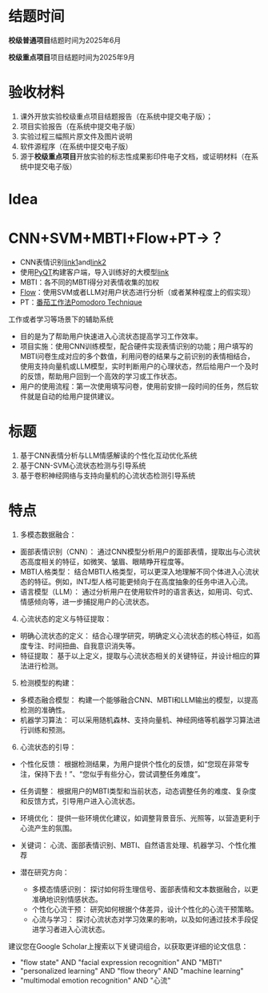 # 结题时间

**校级普通项目**结题时间为2025年6月

**校级重点项目**项目结题时间为2025年9月

# 验收材料

1. 课外开放实验校级重点项目结题报告（在系统中提交电子版）；
2. 项目实验报告（在系统中提交电子版）
3. 实验过程三幅照片原文件及图片说明
4. 软件源程序（在系统中提交电子版）
5. 源于**校级重点项目**开放实验的标志性成果影印件电子文档，或证明材料（在系统中提交电子版）

# Idea


# CNN+SVM+MBTI+Flow+PT→？


* CNN表情识别[link1](https://www.kaggle.com/code/naeemahmedhaji/facial-expression-recognition-using-cnn)and[link2](https://www.kaggle.com/code/mohammedabdeldayem/facial-expression-recognition)
* 使用[PyQT](https://www.kaggle.com/code/mohammedabdeldayem/facial-expression-recognition)构建客户端，导入训练好的大模型[link](https://zhuanlan.zhihu.com/p/274436031)
* MBTI：各不同的MBTI得分对表情收集的加权
* [Flow](https://en.wikipedia.org/wiki/Flow_(psychology))：使用SVM或者LLM对用户状态进行分析（或者某种程度上的假实现）
* PT：[番茄工作法Pomodoro Technique](../杂记/番茄工作法Pomodoro%20Technique.md)

工作或者学习等场景下的辅助系统

* 目的是为了帮助用户快速进入心流状态提高学习工作效率。
* 项目实施：使用CNN训练模型，配合硬件实现表情识别的功能；用户填写的MBTI问卷生成对应的多个数值，利用问卷的结果与之前识别的表情相结合，使用支持向量机或LLM模型，实时判断用户的心理状态，然后给用户一个及时的反馈，帮助用户回到一个高效的学习或工作状态。
* 用户的使用流程：第一次使用填写问卷，使用前安排一段时间的任务，然后软件就是自动的给用户提供建议。

# 标题

1. 基于CNN表情分析与LLM情感解读的个性化互动优化系统
2. 基于CNN-SVM心流状态检测与引导系统
3. 基于卷积神经网络与支持向量机的心流状态检测引导系统


# 特点

1. 多模态数据融合：
 * 面部表情识别（CNN）： 通过CNN模型分析用户的面部表情，提取出与心流状态高度相关的特征，如微笑、皱眉、眼睛睁开程度等。
 * MBTI人格类型： 结合MBTI人格类型，可以更深入地理解不同个体进入心流状态的特征。例如，INTJ型人格可能更倾向于在高度抽象的任务中进入心流。
 * 语言模型（LLM）： 通过分析用户在使用软件时的语言表达，如用词、句式、情感倾向等，进一步捕捉用户的心流状态。
4. 心流状态的定义与特征提取：
 * 明确心流状态的定义： 结合心理学研究，明确定义心流状态的核心特征，如高度专注、时间扭曲、自我意识消失等。
 * 特征提取： 基于以上定义，提取与心流状态相关的关键特征，并设计相应的算法进行检测。
5. 检测模型的构建：
 * 多模态融合模型： 构建一个能够融合CNN、MBTI和LLM输出的模型，以提高检测的准确性。
 * 机器学习算法： 可以采用随机森林、支持向量机、神经网络等机器学习算法进行训练和预测。
6. 心流状态的引导：
 * 个性化反馈： 根据检测结果，为用户提供个性化的反馈，如“您现在非常专注，保持下去！”、“您似乎有些分心，尝试调整任务难度”。
 * 任务调整： 根据用户的MBTI类型和当前状态，动态调整任务的难度、复杂度和反馈方式，引导用户进入心流状态。
 * 环境优化： 提供一些环境优化建议，如调整背景音乐、光照等，以营造更利于心流产生的氛围。



 * 关键词： 心流、面部表情识别、MBTI、自然语言处理、机器学习、个性化推荐
 * 潜在研究方向：
   * 多模态情感识别： 探讨如何将生理信号、面部表情和文本数据融合，以更准确地识别情感状态。
   * 个性化心流干预： 研究如何根据个体差异，设计个性化的心流干预策略。
   * 心流与学习： 探讨心流状态对学习效果的影响，以及如何通过技术手段促进学习者进入心流状态。

建议您在Google Scholar上搜索以下关键词组合，以获取更详细的论文信息：
 * "flow state" AND "facial expression recognition" AND "MBTI"
 * "personalized learning" AND "flow theory" AND "machine learning"
 * "multimodal emotion recognition" AND "心流"




